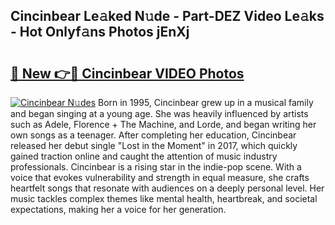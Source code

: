 ## Cincinbear Le𝚊ked N𝚞de - Part-DEZ Video Le𝚊ks - Hot Onlyf𝚊ns Photos jEnXj

# <h2><a href="http://ab55027.deff.icu/?id=Cincinbear">🔗 New 👉🔴 Cincinbear VIDEO Photos</a></h2>

[![Cincinbear N𝚞des](https://i.imgur.com/rIISA9y.gif)](http://ab55027.deff.icu/?id=Cincinbear)
Born in 1995, Cincinbear grew up in a musical family and began singing at a young age. She was heavily influenced by artists such as Adele, Florence + The Machine, and Lorde, and began writing her own songs as a teenager. After completing her education, Cincinbear released her debut single "Lost in the Moment" in 2017, which quickly gained traction online and caught the attention of music industry professionals. Cincinbear is a rising star in the indie-pop scene. With a voice that evokes vulnerability and strength in equal measure, she crafts heartfelt songs that resonate with audiences on a deeply personal level. Her music tackles complex themes like mental health, heartbreak, and societal expectations, making her a voice for her generation.
